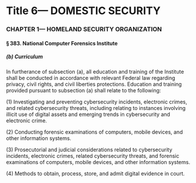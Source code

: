 
# Title 6— DOMESTIC SECURITY
### CHAPTER 1— HOMELAND SECURITY ORGANIZATION
#### § 383. National Computer Forensics Institute
##### (b) Curriculum

In furtherance of subsection (a), all education and training of the Institute shall be conducted in accordance with relevant Federal law regarding privacy, civil rights, and civil liberties protections. Education and training provided pursuant to subsection (a) shall relate to the following:

(1) Investigating and preventing cybersecurity incidents, electronic crimes, and related cybersecurity threats, including relating to instances involving illicit use of digital assets and emerging trends in cybersecurity and electronic crime.

(2) Conducting forensic examinations of computers, mobile devices, and other information systems.

(3) Prosecutorial and judicial considerations related to cybersecurity incidents, electronic crimes, related cybersecurity threats, and forensic examinations of computers, mobile devices, and other information systems.

(4) Methods to obtain, process, store, and admit digital evidence in court.
